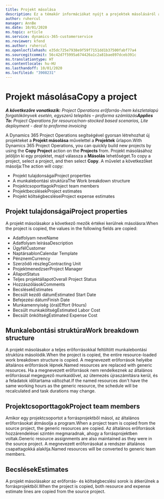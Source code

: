 ```yaml
---
title: Projekt másolása
description: Ez a témakör információkat nyújt a projektek másolásáról a Dynamics 365 Project Operations alkalmazásban.
author: ruhercul
manager: AnnBe
ms.date: 10/01/2020
ms.topic: article
ms.service: dynamics-365-customerservice
ms.reviewer: kfend
ms.author: ruhercul
ms.openlocfilehash: e35dc725e7938e9f59f7151dd1b37500fabf77a4
ms.sourcegitcommit: 56c42d7f5995a674426a1c2a81bae897dceb391c
ms.translationtype: HT
ms.contentlocale: hu-HU
ms.lasthandoff: 10/01/2020
ms.locfileid: "3908231"
---
```

# <a name="copy-a-project"></a><span data-ttu-id="c4cc3-103">Projekt másolása</span><span class="sxs-lookup"><span data-stu-id="c4cc3-103">Copy a project</span></span>

<span data-ttu-id="c4cc3-104">_**A következőre vonatkozik:** Project Operations erőforrás-/nem készletalapú forgatókönyvek esetén, egyszerű telepítés – proforma számlázás_</span><span class="sxs-lookup"><span data-stu-id="c4cc3-104">_**Applies To:** Project Operations for resource/non-stocked based scenarios, Lite deployment - deal to proforma invoicing_</span></span>

<span data-ttu-id="c4cc3-105">A Dynamics 365 Project Operations segítségével gyorsan létrehozhat új projekteket a **Projekt másolása** művelettel a **Projektek** űrlapon.</span><span class="sxs-lookup"><span data-stu-id="c4cc3-105">With Dynamics 365 Project Operations, you can quickly build new projects by using the **Copy Project** action on the **Projects** from.</span></span> <span data-ttu-id="c4cc3-106">Projekt másolásához jelöljön ki egy projektet, majd válassza a **Másolás** lehetőséget.</span><span class="sxs-lookup"><span data-stu-id="c4cc3-106">To copy a project, select a project, and then select **Copy**.</span></span> <span data-ttu-id="c4cc3-107">A művelet a következőket másolja:</span><span class="sxs-lookup"><span data-stu-id="c4cc3-107">The action will copy:</span></span>

- <span data-ttu-id="c4cc3-108">Projekt tulajdonságai</span><span class="sxs-lookup"><span data-stu-id="c4cc3-108">Project properties</span></span>
- <span data-ttu-id="c4cc3-109">A munkalebontási struktúra</span><span class="sxs-lookup"><span data-stu-id="c4cc3-109">The Work breakdown structure</span></span>
- <span data-ttu-id="c4cc3-110">Projektcsoporttagok</span><span class="sxs-lookup"><span data-stu-id="c4cc3-110">Project team members</span></span>
- <span data-ttu-id="c4cc3-111">Projektbecslések</span><span class="sxs-lookup"><span data-stu-id="c4cc3-111">Project estimates</span></span>
- <span data-ttu-id="c4cc3-112">Projekt költségbecslései</span><span class="sxs-lookup"><span data-stu-id="c4cc3-112">Project expense estimates</span></span>

## <a name="project-properties"></a><span data-ttu-id="c4cc3-113">Projekt tulajdonságai</span><span class="sxs-lookup"><span data-stu-id="c4cc3-113">Project properties</span></span>

<span data-ttu-id="c4cc3-114">A projekt másolásakor a következő mezők értékei kerülnek másolásra:</span><span class="sxs-lookup"><span data-stu-id="c4cc3-114">When the project is copied, the values in the following fields are copied:</span></span>

- <span data-ttu-id="c4cc3-115">Adatfolyam neve</span><span class="sxs-lookup"><span data-stu-id="c4cc3-115">Name</span></span>
- <span data-ttu-id="c4cc3-116">Adatfolyam leírása</span><span class="sxs-lookup"><span data-stu-id="c4cc3-116">Description</span></span>
- <span data-ttu-id="c4cc3-117">Ügyfél</span><span class="sxs-lookup"><span data-stu-id="c4cc3-117">Customer</span></span>
- <span data-ttu-id="c4cc3-118">Naptársablon</span><span class="sxs-lookup"><span data-stu-id="c4cc3-118">Calendar Template</span></span>
- <span data-ttu-id="c4cc3-119">Pénznem</span><span class="sxs-lookup"><span data-stu-id="c4cc3-119">Currency</span></span>
- <span data-ttu-id="c4cc3-120">Szerződő részleg</span><span class="sxs-lookup"><span data-stu-id="c4cc3-120">Contracting Unit</span></span>
- <span data-ttu-id="c4cc3-121">Projektmenedzser</span><span class="sxs-lookup"><span data-stu-id="c4cc3-121">Project Manager</span></span>
- <span data-ttu-id="c4cc3-122">Állapot</span><span class="sxs-lookup"><span data-stu-id="c4cc3-122">Status</span></span>
- <span data-ttu-id="c4cc3-123">Teljes projektállapot</span><span class="sxs-lookup"><span data-stu-id="c4cc3-123">Overall Project Status</span></span>
- <span data-ttu-id="c4cc3-124">Hozzászólások</span><span class="sxs-lookup"><span data-stu-id="c4cc3-124">Comments</span></span>
- <span data-ttu-id="c4cc3-125">Becslések</span><span class="sxs-lookup"><span data-stu-id="c4cc3-125">Estimates</span></span>
- <span data-ttu-id="c4cc3-126">Becsült kezdő dátum</span><span class="sxs-lookup"><span data-stu-id="c4cc3-126">Estimated Start Date</span></span>
- <span data-ttu-id="c4cc3-127">Befejezési dátum</span><span class="sxs-lookup"><span data-stu-id="c4cc3-127">Finish Date</span></span>
- <span data-ttu-id="c4cc3-128">Munkamennyiség (óra)</span><span class="sxs-lookup"><span data-stu-id="c4cc3-128">Effort (Hours)</span></span>
- <span data-ttu-id="c4cc3-129">Becsült munkaköltség</span><span class="sxs-lookup"><span data-stu-id="c4cc3-129">Estimated Labor Cost</span></span>
- <span data-ttu-id="c4cc3-130">Becsült önköltség</span><span class="sxs-lookup"><span data-stu-id="c4cc3-130">Estimated Expense Cost</span></span>

## <a name="work-breakdown-structure"></a><span data-ttu-id="c4cc3-131">Munkalebontási struktúra</span><span class="sxs-lookup"><span data-stu-id="c4cc3-131">Work breakdown structure</span></span>

<span data-ttu-id="c4cc3-132">A projekt másolásakor a teljes erőforrásokkal feltöltött munkalebontási struktúra másolódik.</span><span class="sxs-lookup"><span data-stu-id="c4cc3-132">When the project is copied, the entire resource-loaded work breakdown structure is copied.</span></span> <span data-ttu-id="c4cc3-133">A megnevezett erőforrások helyébe általános erőforrások lépnek.</span><span class="sxs-lookup"><span data-stu-id="c4cc3-133">Named resources are replaced with generic resources.</span></span> <span data-ttu-id="c4cc3-134">Ha a megnevezett erőforrások nem rendelkeznek az általános erőforrással megegyező munkaidővel, az ütemezés újraszámításra kerül, és a feladatok időtartama változhat.</span><span class="sxs-lookup"><span data-stu-id="c4cc3-134">If the named resources don't have the same working hours as the generic resource, the schedule will be recalculated and task durations may change.</span></span>

## <a name="project-team-members"></a><span data-ttu-id="c4cc3-135">Projektcsoporttagok</span><span class="sxs-lookup"><span data-stu-id="c4cc3-135">Project team members</span></span>

<span data-ttu-id="c4cc3-136">Amikor egy projektcsoportot a forrásprojektből másol, az általános erőforrásokat átmásolja a program.</span><span class="sxs-lookup"><span data-stu-id="c4cc3-136">When a project team is copied from the source project, the generic resources are copied.</span></span> <span data-ttu-id="c4cc3-137">Az általános erőforrások hozzárendelései szintén megmaradnak, ahogy a forrásprojektben voltak.</span><span class="sxs-lookup"><span data-stu-id="c4cc3-137">Generic resource assignments are also maintained as they were in the source project.</span></span> <span data-ttu-id="c4cc3-138">A megnevezett erőforrásokat a rendszer általános csapattagokká alakítja.</span><span class="sxs-lookup"><span data-stu-id="c4cc3-138">Named resources will be converted to generic team members.</span></span>

## <a name="estimates"></a><span data-ttu-id="c4cc3-139">Becslések</span><span class="sxs-lookup"><span data-stu-id="c4cc3-139">Estimates</span></span>

<span data-ttu-id="c4cc3-140">A projekt másolásakor az erőforrás- és költségbecslési sorok is átkerülnek a forrásprojektből.</span><span class="sxs-lookup"><span data-stu-id="c4cc3-140">When the project is copied, both resource and expense estimate lines are copied from the source project.</span></span>